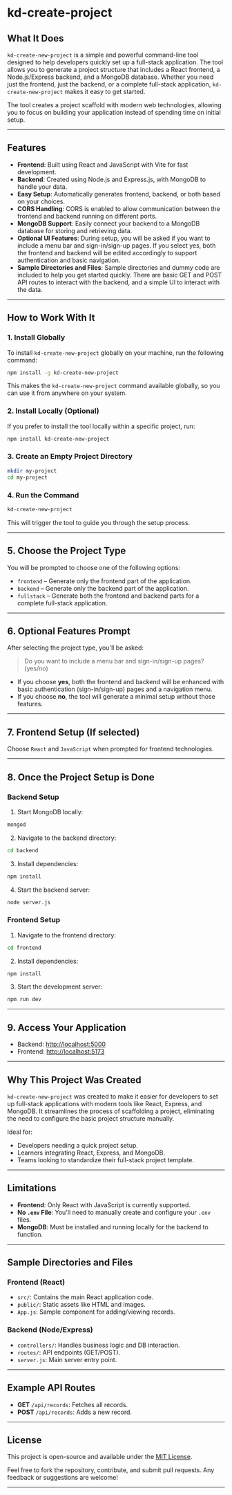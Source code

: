 # kd-create-project

## What It Does

`kd-create-new-project` is a simple and powerful command-line tool designed to help developers quickly set up a full-stack application. The tool allows you to generate a project structure that includes a React frontend, a Node.js/Express backend, and a MongoDB database. Whether you need just the frontend, just the backend, or a complete full-stack application, `kd-create-new-project` makes it easy to get started.

The tool creates a project scaffold with modern web technologies, allowing you to focus on building your application instead of spending time on initial setup.

---

## Features

* **Frontend**: Built using React and JavaScript with Vite for fast development.
* **Backend**: Created using Node.js and Express.js, with MongoDB to handle your data.
* **Easy Setup**: Automatically generates frontend, backend, or both based on your choices.
* **CORS Handling**: CORS is enabled to allow communication between the frontend and backend running on different ports.
* **MongoDB Support**: Easily connect your backend to a MongoDB database for storing and retrieving data.
* **Optional UI Features**: During setup, you will be asked if you want to include a menu bar and sign-in/sign-up pages. If you select yes, both the frontend and backend will be edited accordingly to support authentication and basic navigation.
* **Sample Directories and Files**: Sample directories and dummy code are included to help you get started quickly. There are basic GET and POST API routes to interact with the backend, and a simple UI to interact with the data.

---

## How to Work With It

### 1. Install Globally

To install `kd-create-new-project` globally on your machine, run the following command:

```bash
npm install -g kd-create-new-project
```

This makes the `kd-create-new-project` command available globally, so you can use it from anywhere on your system.

### 2. Install Locally (Optional)

If you prefer to install the tool locally within a specific project, run:

```bash
npm install kd-create-new-project
```

### 3. Create an Empty Project Directory

```bash
mkdir my-project
cd my-project
```

### 4. Run the Command

```bash
kd-create-new-project
```

This will trigger the tool to guide you through the setup process.

---

## 5. Choose the Project Type

You will be prompted to choose one of the following options:

* `frontend` – Generate only the frontend part of the application.
* `backend` – Generate only the backend part of the application.
* `fullstack` – Generate both the frontend and backend parts for a complete full-stack application.

---

## 6. Optional Features Prompt

After selecting the project type, you'll be asked:

> Do you want to include a menu bar and sign-in/sign-up pages? (yes/no)

* If you choose **yes**, both the frontend and backend will be enhanced with basic authentication (sign-in/sign-up) pages and a navigation menu.
* If you choose **no**, the tool will generate a minimal setup without those features.

---

## 7. Frontend Setup (If selected)

Choose `React` and `JavaScript` when prompted for frontend technologies.

---

## 8. Once the Project Setup is Done

### Backend Setup

1. Start MongoDB locally:

```bash
mongod
```

2. Navigate to the backend directory:

```bash
cd backend
```

3. Install dependencies:

```bash
npm install
```

4. Start the backend server:

```bash
node server.js
```

### Frontend Setup

1. Navigate to the frontend directory:

```bash
cd frontend
```

2. Install dependencies:

```bash
npm install
```

3. Start the development server:

```bash
npm run dev
```

---

## 9. Access Your Application

* Backend: [http://localhost:5000](http://localhost:5000)
* Frontend: [http://localhost:5173](http://localhost:5173)

---

## Why This Project Was Created

`kd-create-new-project` was created to make it easier for developers to set up full-stack applications with modern tools like React, Express, and MongoDB. It streamlines the process of scaffolding a project, eliminating the need to configure the basic project structure manually.

Ideal for:

* Developers needing a quick project setup.
* Learners integrating React, Express, and MongoDB.
* Teams looking to standardize their full-stack project template.

---

## Limitations

* **Frontend**: Only React with JavaScript is currently supported.
* **No `.env` File**: You'll need to manually create and configure your `.env` files.
* **MongoDB**: Must be installed and running locally for the backend to function.

---

## Sample Directories and Files

### Frontend (React)

* `src/`: Contains the main React application code.
* `public/`: Static assets like HTML and images.
* `App.js`: Sample component for adding/viewing records.

### Backend (Node/Express)

* `controllers/`: Handles business logic and DB interaction.
* `routes/`: API endpoints (GET/POST).
* `server.js`: Main server entry point.

---

## Example API Routes

* **GET** `/api/records`: Fetches all records.
* **POST** `/api/records`: Adds a new record.

---

## License

This project is open-source and available under the [MIT License](LICENSE).

Feel free to fork the repository, contribute, and submit pull requests. Any feedback or suggestions are welcome!

---